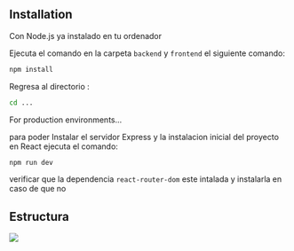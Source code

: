 ## Installation
Con Node.js ya instalado en tu ordenador

Ejecuta el comando en la carpeta `backend` y `frontend` el siguiente comando:
```sh
npm install
```
Regresa al directorio :
```sh
cd ...
```
For production environments...

para poder Instalar el servidor  Express y la instalacion inicial del proyecto en React ejecuta el comando:
```sh
npm run dev
```

verificar que la dependencia `react-router-dom` este intalada y instalarla en caso de que no

## Estructura

![](./front/diagrama.png)
